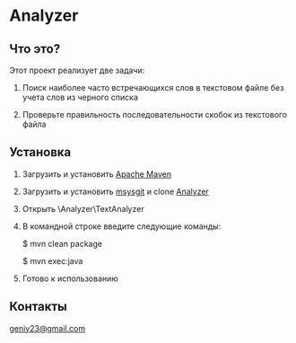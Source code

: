 # **Analyzer**

## Что это?

Этот проект реализует две задачи:
 1) Поиск наиболее часто встречающихся слов в текстовом файле без учета слов из черного списка
 
 2) Проверьте правильность последовательности скобок из текстового файла

## Установка

1) Загрузить и установить [Apache Maven](http://www.apache-maven.ru/install.html)

2) Загрузить и установить [msysgit](https://git-for-windows.github.io) и clone [Analyzer](https://github.com/twentytwol/Analyzer)

3) Открыть \Analyzer\TextAnalyzer 

4) В командной строке введите следующие команды:
 
    $ mvn clean package
    
    $ mvn exec:java
 
5) Готово к использованию


## Контакты

geniy23@gmail.com
